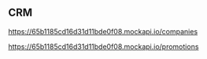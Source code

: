 
## CRM

https://65b1185cd16d31d11bde0f08.mockapi.io/companies

https://65b1185cd16d31d11bde0f08.mockapi.io/promotions